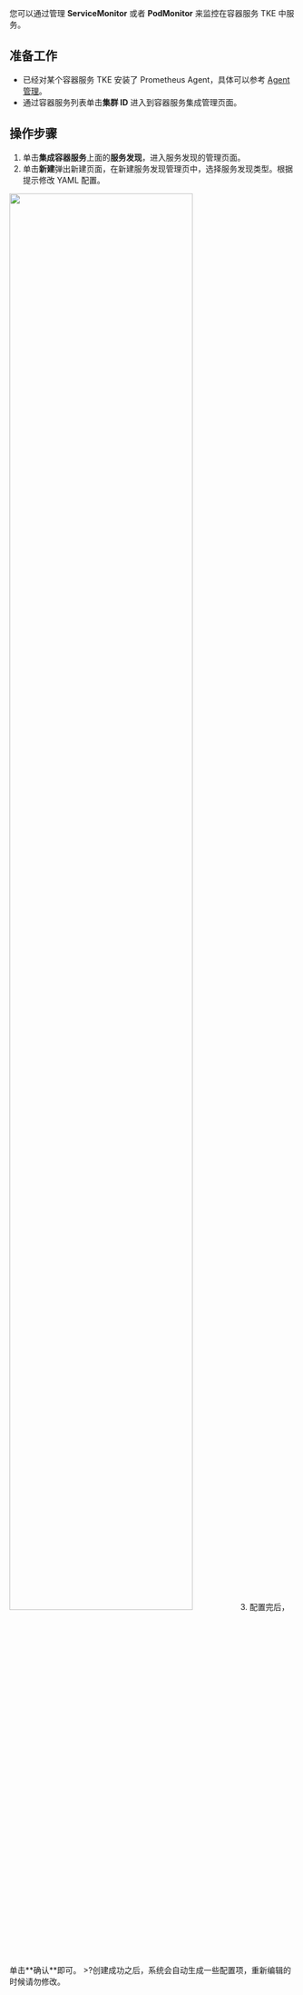 
您可以通过管理 **ServiceMonitor** 或者 **PodMonitor** 来监控在容器服务 TKE 中服务。

## 准备工作

- 已经对某个容器服务 TKE 安装了 Prometheus Agent，具体可以参考 [Agent 管理](https://cloud.tencent.com/document/product/1416/56000)。
- 通过容器服务列表单击**集群 ID** 进入到容器服务集成管理页面。

## 操作步骤

1. 单击**集成容器服务**上面的**服务发现**，进入服务发现的管理页面。
2. 单击**新建**弹出新建页面，在新建服务发现管理页中，选择服务发现类型。根据提示修改 YAML 配置。
<img src="https://main.qcloudimg.com/raw/daa9b3befe4415878b1e9255240a13ac.png" style = "width:80%">
3. 配置完后，单击**确认**即可。
>?创建成功之后，系统会自动生成一些配置项，重新编辑的时候请勿修改。
